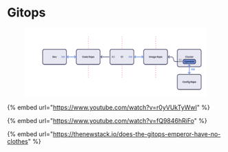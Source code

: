# Gitops



<figure><img src="../.gitbook/assets/image.png" alt=""><figcaption></figcaption></figure>

{% embed url="https://www.youtube.com/watch?v=r0yVUkTyWwI" %}

{% embed url="https://www.youtube.com/watch?v=fQ9846hRiFo" %}

{% embed url="https://thenewstack.io/does-the-gitops-emperor-have-no-clothes" %}
